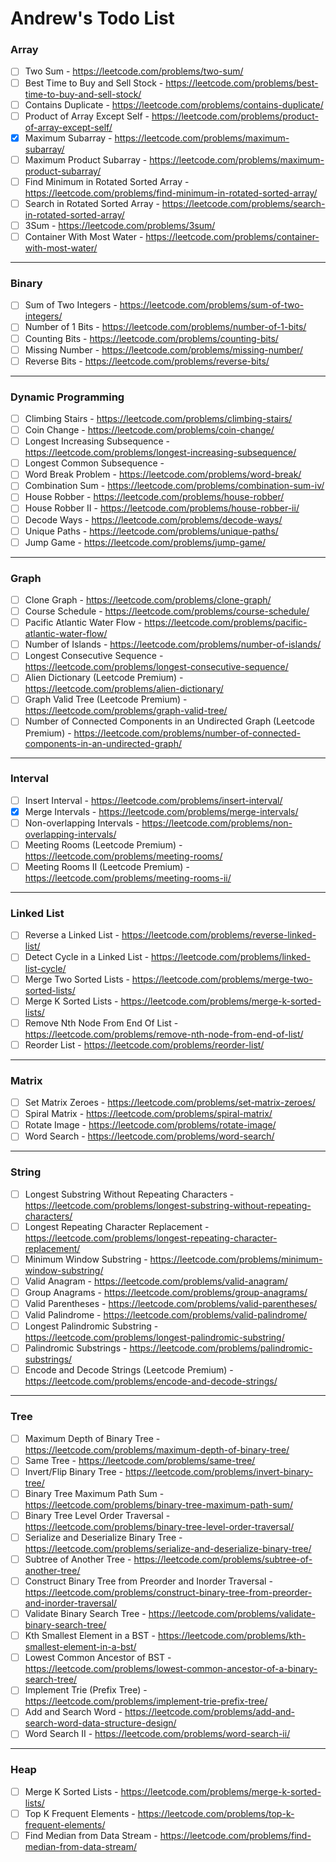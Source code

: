 # Andrew's Todo List

### Array

- [ ] Two Sum - https://leetcode.com/problems/two-sum/
- [ ] Best Time to Buy and Sell Stock - https://leetcode.com/problems/best-time-to-buy-and-sell-stock/
- [ ] Contains Duplicate - https://leetcode.com/problems/contains-duplicate/
- [ ] Product of Array Except Self - https://leetcode.com/problems/product-of-array-except-self/
- [x] Maximum Subarray - https://leetcode.com/problems/maximum-subarray/
- [ ] Maximum Product Subarray - https://leetcode.com/problems/maximum-product-subarray/
- [ ] Find Minimum in Rotated Sorted Array - https://leetcode.com/problems/find-minimum-in-rotated-sorted-array/
- [ ] Search in Rotated Sorted Array - https://leetcode.com/problems/search-in-rotated-sorted-array/
- [ ] 3Sum - https://leetcode.com/problems/3sum/
- [ ] Container With Most Water - https://leetcode.com/problems/container-with-most-water/

---

### Binary

- [ ] Sum of Two Integers - https://leetcode.com/problems/sum-of-two-integers/
- [ ] Number of 1 Bits - https://leetcode.com/problems/number-of-1-bits/
- [ ] Counting Bits - https://leetcode.com/problems/counting-bits/
- [ ] Missing Number - https://leetcode.com/problems/missing-number/
- [ ] Reverse Bits - https://leetcode.com/problems/reverse-bits/

---

### Dynamic Programming

- [ ] Climbing Stairs - https://leetcode.com/problems/climbing-stairs/
- [ ] Coin Change - https://leetcode.com/problems/coin-change/
- [ ] Longest Increasing Subsequence - https://leetcode.com/problems/longest-increasing-subsequence/
- [ ] Longest Common Subsequence -
- [ ] Word Break Problem - https://leetcode.com/problems/word-break/
- [ ] Combination Sum - https://leetcode.com/problems/combination-sum-iv/
- [ ] House Robber - https://leetcode.com/problems/house-robber/
- [ ] House Robber II - https://leetcode.com/problems/house-robber-ii/
- [ ] Decode Ways - https://leetcode.com/problems/decode-ways/
- [ ] Unique Paths - https://leetcode.com/problems/unique-paths/
- [ ] Jump Game - https://leetcode.com/problems/jump-game/

---

### Graph

- [ ] Clone Graph - https://leetcode.com/problems/clone-graph/
- [ ] Course Schedule - https://leetcode.com/problems/course-schedule/
- [ ] Pacific Atlantic Water Flow - https://leetcode.com/problems/pacific-atlantic-water-flow/
- [ ] Number of Islands - https://leetcode.com/problems/number-of-islands/
- [ ] Longest Consecutive Sequence - https://leetcode.com/problems/longest-consecutive-sequence/
- [ ] Alien Dictionary (Leetcode Premium) - https://leetcode.com/problems/alien-dictionary/
- [ ] Graph Valid Tree (Leetcode Premium) - https://leetcode.com/problems/graph-valid-tree/
- [ ] Number of Connected Components in an Undirected Graph (Leetcode Premium) - https://leetcode.com/problems/number-of-connected-components-in-an-undirected-graph/

---

### Interval

- [ ] Insert Interval - https://leetcode.com/problems/insert-interval/
- [x] Merge Intervals - https://leetcode.com/problems/merge-intervals/
- [ ] Non-overlapping Intervals - https://leetcode.com/problems/non-overlapping-intervals/
- [ ] Meeting Rooms (Leetcode Premium) - https://leetcode.com/problems/meeting-rooms/
- [ ] Meeting Rooms II (Leetcode Premium) - https://leetcode.com/problems/meeting-rooms-ii/

---

### Linked List

- [ ] Reverse a Linked List - https://leetcode.com/problems/reverse-linked-list/
- [ ] Detect Cycle in a Linked List - https://leetcode.com/problems/linked-list-cycle/
- [ ] Merge Two Sorted Lists - https://leetcode.com/problems/merge-two-sorted-lists/
- [ ] Merge K Sorted Lists - https://leetcode.com/problems/merge-k-sorted-lists/
- [ ] Remove Nth Node From End Of List - https://leetcode.com/problems/remove-nth-node-from-end-of-list/
- [ ] Reorder List - https://leetcode.com/problems/reorder-list/

---

### Matrix

- [ ] Set Matrix Zeroes - https://leetcode.com/problems/set-matrix-zeroes/
- [ ] Spiral Matrix - https://leetcode.com/problems/spiral-matrix/
- [ ] Rotate Image - https://leetcode.com/problems/rotate-image/
- [ ] Word Search - https://leetcode.com/problems/word-search/

---

### String

- [ ] Longest Substring Without Repeating Characters - https://leetcode.com/problems/longest-substring-without-repeating-characters/
- [ ] Longest Repeating Character Replacement - https://leetcode.com/problems/longest-repeating-character-replacement/
- [ ] Minimum Window Substring - https://leetcode.com/problems/minimum-window-substring/
- [ ] Valid Anagram - https://leetcode.com/problems/valid-anagram/
- [ ] Group Anagrams - https://leetcode.com/problems/group-anagrams/
- [ ] Valid Parentheses - https://leetcode.com/problems/valid-parentheses/
- [ ] Valid Palindrome - https://leetcode.com/problems/valid-palindrome/
- [ ] Longest Palindromic Substring - https://leetcode.com/problems/longest-palindromic-substring/
- [ ] Palindromic Substrings - https://leetcode.com/problems/palindromic-substrings/
- [ ] Encode and Decode Strings (Leetcode Premium) - https://leetcode.com/problems/encode-and-decode-strings/

---

### Tree

- [ ] Maximum Depth of Binary Tree - https://leetcode.com/problems/maximum-depth-of-binary-tree/
- [ ] Same Tree - https://leetcode.com/problems/same-tree/
- [ ] Invert/Flip Binary Tree - https://leetcode.com/problems/invert-binary-tree/
- [ ] Binary Tree Maximum Path Sum - https://leetcode.com/problems/binary-tree-maximum-path-sum/
- [ ] Binary Tree Level Order Traversal - https://leetcode.com/problems/binary-tree-level-order-traversal/
- [ ] Serialize and Deserialize Binary Tree - https://leetcode.com/problems/serialize-and-deserialize-binary-tree/
- [ ] Subtree of Another Tree - https://leetcode.com/problems/subtree-of-another-tree/
- [ ] Construct Binary Tree from Preorder and Inorder Traversal - https://leetcode.com/problems/construct-binary-tree-from-preorder-and-inorder-traversal/
- [ ] Validate Binary Search Tree - https://leetcode.com/problems/validate-binary-search-tree/
- [ ] Kth Smallest Element in a BST - https://leetcode.com/problems/kth-smallest-element-in-a-bst/
- [ ] Lowest Common Ancestor of BST - https://leetcode.com/problems/lowest-common-ancestor-of-a-binary-search-tree/
- [ ] Implement Trie (Prefix Tree) - https://leetcode.com/problems/implement-trie-prefix-tree/
- [ ] Add and Search Word - https://leetcode.com/problems/add-and-search-word-data-structure-design/
- [ ] Word Search II - https://leetcode.com/problems/word-search-ii/

---

### Heap

- [ ] Merge K Sorted Lists - https://leetcode.com/problems/merge-k-sorted-lists/
- [ ] Top K Frequent Elements - https://leetcode.com/problems/top-k-frequent-elements/
- [ ] Find Median from Data Stream - https://leetcode.com/problems/find-median-from-data-stream/